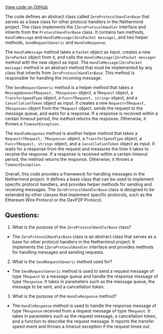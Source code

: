 [View code on GitHub](https://github.com/NethermindEth/nethermind/src/Nethermind/Nethermind.Network/P2P/ProtocolHandlers/ZeroProtocolHandlerBase.cs)

The code defines an abstract class called `ZeroProtocolHandlerBase` that serves as a base class for other protocol handlers in the Nethermind project. The class implements the `IZeroProtocolHandler` interface and inherits from the `ProtocolHandlerBase` class. It contains two methods, `HandleMessage` and `HandleMessage(ZeroPacket message)`, and two helper methods, `SendRequestGeneric` and `HandleResponse`.

The `HandleMessage` method takes a `Packet` object as input, creates a new `ZeroPacket` object from it, and calls the `HandleMessage(ZeroPacket message)` method with the new object as input. The `HandleMessage(ZeroPacket message)` method is an abstract method that must be implemented by any class that inherits from `ZeroProtocolHandlerBase`. This method is responsible for handling the incoming message.

The `SendRequestGeneric` method is a helper method that takes a `MessageQueue<TRequest, TResponse>` object, a `TRequest` object, a `TransferSpeedType` object, a `Func<TRequest, string>` object, and a `CancellationToken` object as input. It creates a new `Request<TRequest, TResponse>` object from the `TRequest` object, sends the request to the message queue, and waits for a response. If a response is received within a certain timeout period, the method returns the response. Otherwise, it throws a `TimeoutException`.

The `HandleResponse` method is another helper method that takes a `Request<TRequest, TResponse>` object, a `TransferSpeedType` object, a `Func<TRequest, string>` object, and a `CancellationToken` object as input. It waits for a response from the request and measures the time it takes to receive the response. If a response is received within a certain timeout period, the method returns the response. Otherwise, it throws a `TimeoutException`.

Overall, this code provides a framework for handling messages in the Nethermind project. It defines a base class that can be used to implement specific protocol handlers, and provides helper methods for sending and receiving messages. The `ZeroProtocolHandlerBase` class is designed to be extended by other classes that implement specific protocols, such as the Ethereum Wire Protocol or the DevP2P Protocol.
## Questions: 
 1. What is the purpose of the `ZeroProtocolHandlerBase` class?
- The `ZeroProtocolHandlerBase` class is an abstract class that serves as a base for other protocol handlers in the Nethermind project. It implements the `IZeroProtocolHandler` interface and provides methods for handling messages and sending requests.

2. What is the `SendRequestGeneric` method used for?
- The `SendRequestGeneric` method is used to send a request message of type `TRequest` to a message queue and handle the response message of type `TResponse`. It takes in parameters such as the message queue, the message to be sent, and a cancellation token.

3. What is the purpose of the `HandleResponse` method?
- The `HandleResponse` method is used to handle the response message of type `TResponse` received from a request message of type `TRequest`. It takes in parameters such as the request message, a cancellation token, and a function to describe the request message. It reports the transfer speed event and throws a timeout exception if the request times out.